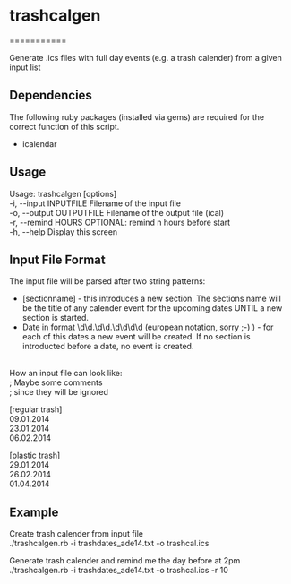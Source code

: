 # trashcalgen
===========

Generate .ics files with full day events (e.g. a trash calender) from a given input list


## Dependencies
The following ruby packages (installed via gems) are required for the correct function of this script.
* icalendar

## Usage
Usage: trashcalgen [options]<br />
    -i, --input INPUTFILE            Filename of the input file<br />
    -o, --output OUTPUTFILE          Filename of the output file (ical)<br />
    -r, --remind HOURS               OPTIONAL: remind n hours before start<br />
    -h, --help                       Display this screen

## Input File Format
The input file will be parsed after two string patterns:
* [sectionname] - this introduces a new section. The sections name will be the title of any calender event for the upcoming dates UNTIL a new section is started. 
* Date in format \d\d.\d\d.\d\d\d\d (european notation, sorry ;-) ) - for each of this dates a new event will be created. If no section is introducted before a date, no event is created.
<br />
How an input file can look like:
<br />
; Maybe some comments<br />
; since they will be ignored<br />

[regular trash]<br />
09.01.2014<br />
23.01.2014<br />
06.02.2014<br />

[plastic trash]<br />
29.01.2014<br />
26.02.2014<br />
01.04.2014<br />


## Example
Create trash calender from input file<br />
./trashcalgen.rb -i trashdates_ade14.txt -o trashcal.ics

Generate trash calender and remind me the day before at 2pm<br />
./trashcalgen.rb -i trashdates_ade14.txt -o trashcal.ics -r 10
